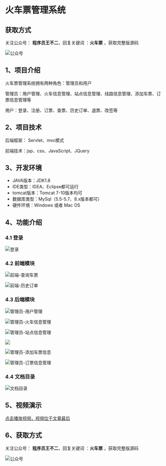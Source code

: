 # 火车票管理系统

## 获取方式

关注公众号： **程序员王不二**，回复关键词  ：**火车票** ，获取完整版源码

![公众号](https://project-images-1256969109.cos.ap-chongqing.myqcloud.com/Typora-Images/202205281253739.png)

## 1、项目介绍

火车票管理系统拥有两种角色：管理员和用户

管理员：用户管理、火车信息管理、站点信息管理、线路信息管理、添加车票、订票信息管理等

用户：登录、注册、订票、查票、历史订单、退票、改签等


## 2、项目技术

后端框架： Servlet、mvc模式

前端技术：jsp、css、JavaScript、JQuery

## 3、开发环境

- JAVA版本：JDK1.8
- IDE类型：IDEA、Eclipse都可运行
- tomcat版本：Tomcat 7-10版本均可
- 数据库类型：MySql（5.5-5.7、8.x版本都可） 
- 硬件环境：Windows 或者 Mac OS


## 4、功能介绍

### 4.1 登录

![登录](https://project-images-1256969109.cos.ap-chongqing.myqcloud.com/Typora-Images/202212271946913.jpg)

### 4.2 前端模块

![前端-查询车票](https://project-images-1256969109.cos.ap-chongqing.myqcloud.com/Typora-Images/202212271947412.jpg)

![前端-历史订单](https://project-images-1256969109.cos.ap-chongqing.myqcloud.com/Typora-Images/202212271947767.jpg)

### 4.3 后端模块

![管理员-用户管理](https://project-images-1256969109.cos.ap-chongqing.myqcloud.com/Typora-Images/202212271947759.jpg)

![管理员-火车信息管理](https://project-images-1256969109.cos.ap-chongqing.myqcloud.com/Typora-Images/202212271947667.jpg)

![管理员-站点信息管理](https://project-images-1256969109.cos.ap-chongqing.myqcloud.com/Typora-Images/202212271947195.jpg)

![](https://project-images-1256969109.cos.ap-chongqing.myqcloud.com/Typora-Images/202212271947971.jpeg)

![管理员-添加车票信息](https://project-images-1256969109.cos.ap-chongqing.myqcloud.com/Typora-Images/202212271947427.jpg)

![管理员-订票信息管理](https://project-images-1256969109.cos.ap-chongqing.myqcloud.com/Typora-Images/202212271947020.jpg)

### 4.4 文档目录

![文档目录](https://project-images-1256969109.cos.ap-chongqing.myqcloud.com/Typora-Images/202212271948134.jpg)

## 5、视频演示

[点击播放视频，视频位于文章最后](输入链接)

## 6、获取方式

关注公众号： **程序员王不二**，回复关键词  ：**火车票** ，获取完整版源码



![公众号](https://project-images-1256969109.cos.ap-chongqing.myqcloud.com/Typora-Images/202205281253739.png)

